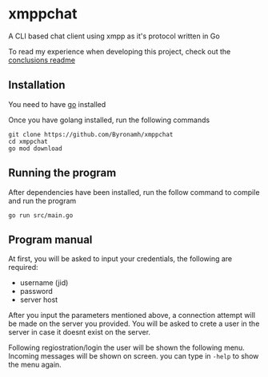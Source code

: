 # xmppchat
A CLI based chat client using xmpp as it's protocol written in Go

To read my experience when developing this project, check out the [conclusions readme](https://github.com/Byronamh/xmppchat/blob/main/conclusions.md)

## Installation

You need to have [go](https://golang.org/dl/) installed

Once you have golang installed, run the following commands
```shell
git clone https://github.com/Byronamh/xmppchat
cd xmppchat
go mod download
```

## Running the program

After dependencies have been installed, run the follow command to compile and run the program
```shell
go run src/main.go
```

## Program manual

At first, you will be asked to input your credentials, the following are required:
 - username (jid)
 - password
 - server host

After you input the parameters mentioned above, a connection attempt will be made on the server you provided. You will be asked to crete a user in the server in case it doesnt exist on the server.

Following regiostration/login the user will be shown the following menu. Incoming messages will be shown on screen.
you can type in `-help` to show the menu again. 
